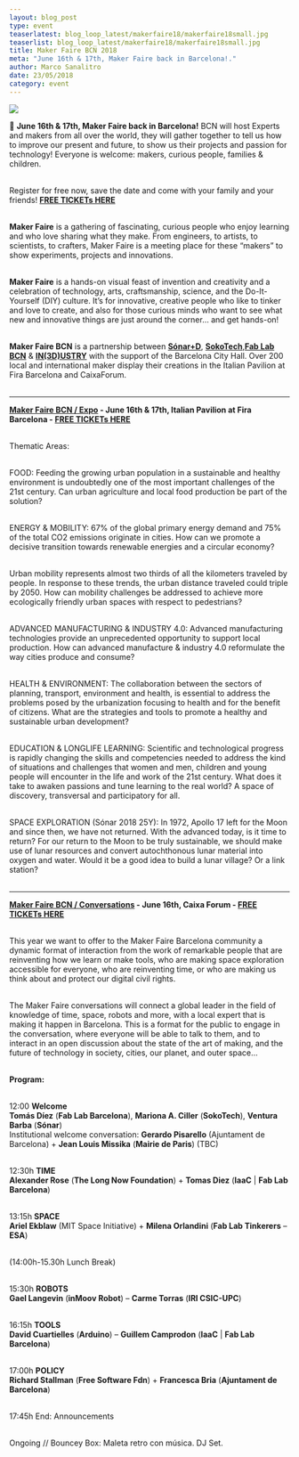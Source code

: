 ```yaml
---
layout: blog_post
type: event
teaserlatest: blog_loop_latest/makerfaire18/makerfaire18small.jpg
teaserlist: blog_loop_latest/makerfaire18/makerfaire18small.jpg
title: Maker Faire BCN 2018
meta: "June 16th & 17th, Maker Faire back in Barcelona!."
author: Marco Sanalitro
date: 23/05/2018 
category: event
---
```


<img src= "http://www.fablabbcn.org/img/blog/blog_loop_latest/openday18/OPENDAY181.jpg" align="middle"> 
<br>

📣 <strong>June 16th & 17th, Maker Faire back in Barcelona!</strong> BCN will host Experts and makers from all over the world, they will gather together to tell us how to improve our present and future, to show us their projects and passion for technology! Everyone is welcome: makers, curious people, families & children.<br><br> 

Register for free now, save the date and come with your family and your friends! <strong><a href="https://www.eventbrite.com/e/maker-faire-barcelona-2018-registration-45904205715?aff=eac2">FREE TICKETs HERE</a></strong><br><br> 

<strong>Maker Faire</strong> is a gathering of fascinating, curious people who enjoy learning and who love sharing what they make. From engineers, to artists, to scientists, to crafters, Maker Faire is a meeting place for these “makers” to show experiments, projects and innovations.<br><br> 

<strong>Maker Faire</strong> is a hands-on visual feast of invention and creativity and a celebration of technology, arts, craftsmanship, science, and the Do-It-Yourself (DIY) culture. It’s for innovative, creative people who like to tinker and love to create, and also for those curious minds who want to see what new and innovative things are just around the corner… and get hands-on!<br><br> 

<strong>Maker Faire BCN</strong> is a partnership between <strong><a href="https://sonarplusd.com/es/">Sónar+D</a></strong>, <strong><a href="https://soko.tech/">SokoTech</a></strong>,<strong><a href="https://fablabbcn.org/index.html">Fab Lab BCN</a></strong> & <strong><a href="http://www.in3dustry.com/en/home">IN(3D)USTRY</a></strong> with the support of the Barcelona City Hall. Over 200 local and international maker display their creations in the Italian Pavilion at Fira Barcelona and CaixaForum.<br><br> 
______________________

<strong><a href="http://barcelona.makerfaire.com/makers-exhibits/">Maker Faire BCN / Expo</a> -  June 16th & 17th, Italian Pavilion at Fira Barcelona - <a href="https://www.eventbrite.com/e/maker-faire-barcelona-2018-registration-45904205715?aff=eac2">FREE TICKETs HERE</a></strong><br><br> 

Thematic Areas:<br><br> 

FOOD: Feeding the growing urban population in a sustainable and healthy environment is undoubtedly one of the most important challenges of the 21st century. Can urban agriculture and local food production be part of the solution?<br><br> 

ENERGY & MOBILITY: 67% of the global primary energy demand and 75% of the total CO2 emissions originate in cities. How can we promote a decisive transition towards renewable energies and a circular economy?<br><br> 

Urban mobility represents almost two thirds of all the kilometers traveled by people. In response to these trends, the urban distance traveled could triple by 2050. How can mobility challenges be addressed to achieve more ecologically friendly urban spaces with respect to pedestrians?<br><br> 

ADVANCED MANUFACTURING & INDUSTRY 4.0: Advanced manufacturing technologies provide an unprecedented opportunity to support local production. How can advanced manufacture & industry 4.0 reformulate the way cities produce and consume?<br><br> 

HEALTH & ENVIRONMENT: The collaboration between the sectors of planning, transport, environment and health, is essential to address the problems posed by the urbanization focusing to health and for the benefit of citizens. What are the strategies and tools to promote a healthy and sustainable urban development?<br><br> 

EDUCATION & LONGLIFE LEARNING: Scientific and technological progress is rapidly changing the skills and competencies needed to address the kind of situations and challenges that women and men, children and young people will encounter in the life and work of the 21st century. What does it take to awaken passions and tune learning to the real world? A space of discovery, transversal and participatory for all.<br><br> 

SPACE EXPLORATION (Sónar 2018 25Y): In 1972, Apollo 17 left for the Moon and since then, we have not returned. With the advanced today, is it time to return? For our return to the Moon to be truly sustainable, we should make use of lunar resources and convert autochthonous lunar material into oxygen and water. Would it be a good idea to build a lunar village? Or a link station?<br><br> 
______________________

<strong><a href="http://barcelona.makerfaire.com/conversations/">Maker Faire BCN / Conversations</a> - June 16th, Caixa Forum - <a href="https://www.eventbrite.com/e/maker-faire-barcelona-2018-registration-45904205715?aff=eac2">FREE TICKETs HERE</a></strong><br><br> 

This year we want to offer to the Maker Faire Barcelona community a dynamic format of interaction from the work of remarkable people that are reinventing how we learn or make tools, who are making space exploration accessible for everyone, who are reinventing time, or who are making us think about and protect our digital civil rights.<br><br> 

The Maker Faire conversations will connect a global leader in the field of knowledge of time, space, robots and more, with a local expert that is making it happen in Barcelona. This is a format for the public to engage in the conversation, where everyone will be able to talk to them, and to interact in an open discussion about the state of the art of making, and the future of technology in society, cities, our planet, and outer space…<br><br> 

<strong>Program:</strong><br><br> 

12:00 <strong>Welcome</strong><br>
<strong>Tomás Díez</strong> (<strong>Fab Lab Barcelona</strong>), <strong>Mariona A. Ciller</strong> (<strong>SokoTech</strong>), <strong>Ventura Barba</strong> (<strong>Sónar</strong>)<br> 
Institutional welcome conversation: <strong>Gerardo Pisarello</strong> (Ajuntament de Barcelona</strong>) + <strong>Jean Louis Missika</strong> (<strong>Mairie de Paris</strong>) (TBC)<br><br> 

12:30h <strong>TIME</strong><br> 
<strong>Alexander Rose</strong> (<strong>The Long Now Foundation</strong>) + <strong>Tomas Diez</strong> (<strong>IaaC</strong> | <strong>Fab Lab Barcelona</strong>)<br><br> 

13:15h <strong>SPACE</strong><br> 
<strong>Ariel Ekblaw</strong> (MIT Space Initiative</strong>) + <strong>Milena Orlandini</strong> (<strong>Fab Lab Tinkerers</strong> – <strong>ESA</strong>)<br><br> 

(14:00h-15.30h Lunch Break)<br><br> 

15:30h <strong>ROBOTS</strong><br> 
<strong>Gael Langevin</strong> (<strong>inMoov Robot</strong>) – <strong>Carme Torras</strong> (<strong>IRI CSIC-UPC</strong>)<br><br> 

16:15h <strong>TOOLS</strong><br> 
<strong>David Cuartielles</strong> (<strong>Arduino</strong>) – <strong>Guillem Camprodon</strong> (<strong>IaaC</strong> | <strong>Fab Lab Barcelona</strong>)<br><br> 

17:00h <strong>POLICY</strong><br> 
<strong>Richard Stallman</strong> (<strong>Free Software Fdn</strong>) + <strong>Francesca Bria</strong> (<strong>Ajuntament de Barcelona</strong>)<br><br> 

17:45h End: Announcements<br><br> 

Ongoing // Bouncey Box: Maleta retro con música. DJ Set.<br><br> 
